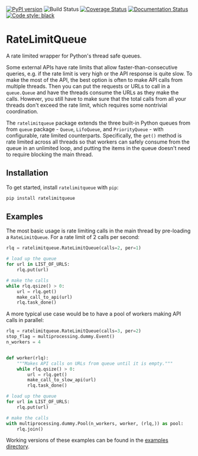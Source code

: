[![PyPI version](https://badge.fury.io/py/ratelimitqueue.svg)](https://badge.fury.io/py/ratelimitqueue) ![Build Status](https://travis-ci.com/JohnPaton/ratelimitqueue.svg?branch=master) [![Coverage Status](https://coveralls.io/repos/github/JohnPaton/ratelimitqueue/badge.svg)](https://coveralls.io/github/JohnPaton/ratelimitqueue) [![Documentation Status](https://readthedocs.org/projects/ratelimitqueue/badge/?version=latest)](https://ratelimitqueue.readthedocs.io/en/latest/?badge=latest)
[![Code style: black](https://img.shields.io/badge/code%20style-black-000000.svg)](https://github.com/ambv/black)

# RateLimitQueue

A rate limited wrapper for Python's thread safe queues.

Some external APIs have rate limits that allow faster-than-consecutive queries, e.g. if the rate limit is very high or the API response is quite slow. To make the most of the API, the best option is often to make API calls from multiple threads. Then you can put the requests or URLs to call in a `queue.Queue` and have the threads consume the URLs as they make the calls. However, you still have to make sure that the total calls from all your threads don't exceed the rate limit, which requires some nontrivial coordination. 

The `ratelimitqueue` package extends the three built-in Python queues from from `queue` package - `Queue`, `LifoQueue`, and `PriorityQueue` - with configurable, rate limited counterparts. Specifically, the `get()` method is rate limited across all threads so that workers can safely consume from the queue in an unlimited loop, and putting the items in the queue doesn't need to require blocking the main thread.

## Installation

To get started, install `ratelimitqueue` with `pip`:

```bash
pip install ratelimitqueue
```

## Examples

The most basic usage is rate limiting calls in the main thread by pre-loading a `RateLimitQueue`. For a rate limit of 2 calls per second:

```python
rlq = ratelimitqueue.RateLimitQueue(calls=2, per=1)

# load up the queue
for url in LIST_OF_URLS:
    rlq.put(url)

# make the calls
while rlq.qsize() > 0:
    url = rlq.get()
    make_call_to_api(url)
    rlq.task_done()

```

A more typical use case would be to have a pool of workers making API calls in parallel:

```python
rlq = ratelimitqueue.RateLimitQueue(calls=3, per=2)
stop_flag = multiprocessing.dummy.Event()
n_workers = 4


def worker(rlq):
    """Makes API calls on URLs from queue until it is empty."""
    while rlq.qsize() > 0:
        url = rlq.get()
        make_call_to_slow_api(url)
        rlq.task_done()

# load up the queue
for url in LIST_OF_URLS:
    rlq.put(url)

# make the calls
with multiprocessing.dummy.Pool(n_workers, worker, (rlq,)) as pool:
    rlq.join()
```

Working versions of these examples can be found in the [examples directory](https://github.com/JohnPaton/ratelimitqueue/tree/master/examples).
